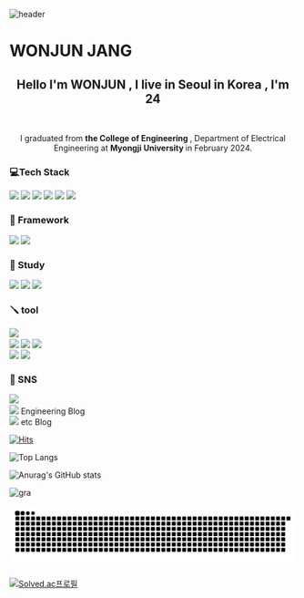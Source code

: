 ![header](https://capsule-render.vercel.app/api?type=cylinder&text=Juniel1299!)
 
 # WONJUN JANG

  
 <h2 align="center"> Hello I'm WONJUN , I live in Seoul in Korea , I'm 24</h2> <br>  
 <p align="center"> I graduated from <b> the College of Engineering </b>, Department of Electrical Engineering at <b> Myongji University </b> in February 2024. </p>

<h3>  💻Tech Stack </h3>
<div>
<img src="https://img.shields.io/badge/python-3776AB?style=flat-square&logo=python&logoColor=white"/>
<img src="https://img.shields.io/badge/JAVA-007396?style=for-the-badge&logo=java&logoColor=white">
<img src="https://img.shields.io/badge/oracle-F80000?style=flat-square&logo=oracle&logoColor=white"/>
<img src="https://img.shields.io/badge/html5-E34F26?style=flat-square&logo=html5&logoColor=white"/>
<img src="https://img.shields.io/badge/css3-1572B6?style=flat-square&logo=css3&logoColor=white"/>
<img src="https://img.shields.io/badge/javascript-F7DF1E?style=flat-square&logo=javascript&logoColor=black"/>
</div>

<h3> 🍿  Framework </h3>

<div>
<img src="https://img.shields.io/badge/opencv-5C3EE8?style=flat-square&logo=opencv&logoColor=white"/>
<img src="https://img.shields.io/badge/numpy-013243?style=flat-square&logo=numpy&logoColor=white"/>
</div>

<h3> 📖 Study </h3>
<div>
<img src="https://img.shields.io/badge/spring-6DB33F?style=flat-square&logo=spring&logoColor=white"/>
<img src="https://img.shields.io/badge/springboot-6DB33F?style=flat-square&logo=springboot&logoColor=white"/>
<img src="https://img.shields.io/badge/springsecurity-6DB33F?style=flat-square&logo=springsecurity&logoColor=white"/>
</div>


<h3> 🪛  tool </h3>
<div>
 
<img src="https://img.shields.io/badge/github-181717?style=flat-square&logo=github&logoColor=white"/> 

</div>

<div>
<img src="https://img.shields.io/badge/visualstudiocode-007ACC?style=flat-square&logo=visualstudiocode&logoColor=white"/>
<img src="https://img.shields.io/badge/Eclipse-2C2255?style=flat-square&logo=Eclipse&logoColor=white"/>
<img src="https://img.shields.io/badge/intellijidea-000000?style=flat-square&logo=intellijidea&logoColor=white"/> 
</div>

<div>
 
<img src="https://img.shields.io/badge/obsidian-7C3AED?style=flat-square&logo=obsidian&logoColor=white"/>
<img src="https://img.shields.io/badge/notion-000000?style=flat-square&logo=notion&logoColor=white"/>
</div>
 
<h3> 💌  SNS  </h3>
<div>
 <a href="https://www.instagram.com/wonjun_gg/">  
<img src="https://img.shields.io/badge/Instagram-pink?style=social&logo=INSTAGRAM&logoColor=E4405F"/></a>
 <div>
 <a href="https://problem-child.tistory.com/">
 <img src="https://img.shields.io/badge/TIBLOG-Yellow?style=social&logo=TISTORY&LogoColor=09B3AF"/></a> <span> Engineering Blog </span>
 </div>
 <div>
 <a href="https://blog.naver.com/juniel1299">
<img src="https://img.shields.io/badge/NaverBlog-Green?style=social&logo=Naver&LogoColor=03C75A"/></a> <span> etc Blog</span>
 </div>
</div>                                                                                                        
<div>
  
 [![Hits](https://hits.seeyoufarm.com/api/count/incr/badge.svg?url=https%3A%2F%2Fgithub.com%2Fjuniel1299&count_bg=%23E72727&title_bg=%233D88DB&icon=&icon_color=%23E7E7E7&title=hits&edge_flat=false)](https://hits.seeyoufarm.com) 
   </div>
   
   <div>
    
   ![Top Langs](https://github-readme-stats.vercel.app/api/top-langs/?username=juniel1299&layout=compact)
   
   ![Anurag's GitHub stats](https://github-readme-stats.vercel.app/api?username=juniel1299&show_icons=true&theme=holi)
   </div>
   

  
  <div>
   
![gra](https://github-readme-activity-graph.vercel.app/graph?username=juniel1299&bg_color=ffffff&color=3366ff&line=3366ff&point=3366ff&area=true&hide_border=true)

</div>


  ![snake gif](https://github.com/juniel1299/juniel1299/blob/output/github-contribution-grid-snake.svg)

   <div>
    

  
  [![Solved.ac프로필](http://mazassumnida.wtf/api/v2/generate_badge?boj=juniel1299)](https://solved.ac/juniel1299)
  
  </div>
